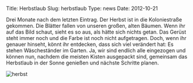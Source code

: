 Title: Herbstlaub
Slug: herbstlaub
Type: news
Date: 2012-10-21

Drei Monate nach dem letzten Eintrag. Der Herbst ist in die Koloniestraße gekommen. Die Blätter fallen von unseren großen, alten Bäumen. Wenn ihr auf das Bild schaut, sieht es so aus, als hätte sich nichts getan. Das Gerüst steht immer noch und die Farbe ist noch nicht aufgetragen. Doch, wenn ihr genauer hinseht, könnt ihr entdecken, dass sich viel verändert hat: Es stehen Wäscheständer im Garten. Ja, wir sind endlich alle eingezogen und können nun, nachdem die meisten Kisten ausgepackt sind, gemeinsam das Herbstlaub in der Sonne genießen und nächste Schritte planen.

<img src="/images/12_okt0.png" alt="herbst"/>
